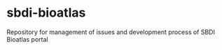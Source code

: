 # sbdi-bioatlas
Repository for management of issues and development process of SBDI Bioatlas portal 
